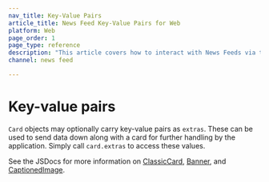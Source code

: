```yaml
---
nav_title: Key-Value Pairs
article_title: News Feed Key-Value Pairs for Web
platform: Web
page_order: 1
page_type: reference
description: "This article covers how to interact with News Feeds via the Braze SDK."
channel: news feed

---
```


# Key-value pairs

`Card` objects may optionally carry key-value pairs as `extras`. These can be used to send data down along with a card for further handling by the application. Simply call `card.extras` to access these values.

See the JSDocs for more information on [ClassicCard][3], [Banner][4], and [CaptionedImage][5].

[3]: https://js.appboycdn.com/web-sdk/latest/doc/classes/braze.classiccard.html
[4]: https://js.appboycdn.com/web-sdk/latest/doc/classes/braze.banner.html
[5]: https://js.appboycdn.com/web-sdk/latest/doc/classes/braze.captionedimage.html
